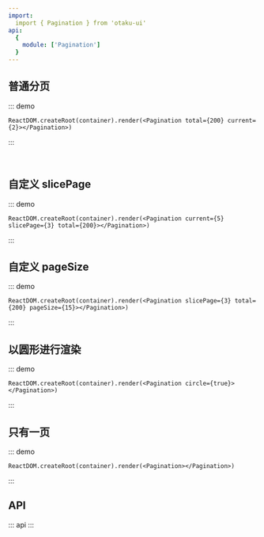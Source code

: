 ```yaml
---
import:
  import { Pagination } from 'otaku-ui'
api:
  {
    module: ['Pagination']
  }
---
```




## 普通分页

::: demo
```tsx
ReactDOM.createRoot(container).render(<Pagination total={200} current={2}></Pagination>)
```
:::

<br/>

## 自定义 slicePage

::: demo
```tsx
ReactDOM.createRoot(container).render(<Pagination current={5} slicePage={3} total={200}></Pagination>)
```
:::


## 自定义 pageSize

::: demo
```tsx
ReactDOM.createRoot(container).render(<Pagination slicePage={3} total={200} pageSize={15}></Pagination>)
```
:::


## 以圆形进行渲染

::: demo

```tsx
ReactDOM.createRoot(container).render(<Pagination circle={true}></Pagination>)
```
:::

## 只有一页

::: demo

```tsx
ReactDOM.createRoot(container).render(<Pagination></Pagination>)
```
:::

## API

::: api
:::